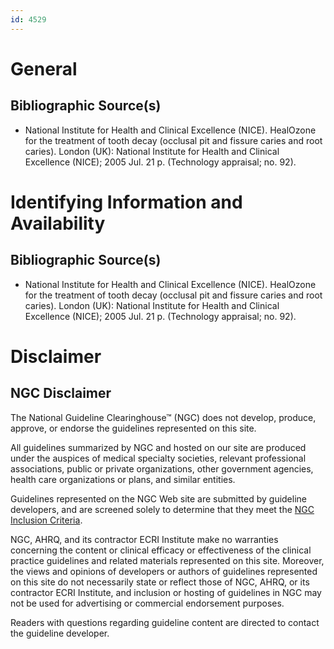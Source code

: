 ```yaml
---
id: 4529
---
```


# General

## Bibliographic Source(s)

- National Institute for Health and Clinical Excellence (NICE). HealOzone for the treatment of tooth decay (occlusal pit and fissure caries and root caries). London (UK): National Institute for Health and Clinical Excellence (NICE); 2005 Jul. 21 p. (Technology appraisal; no. 92).

# Identifying Information and Availability

## Bibliographic Source(s)

- National Institute for Health and Clinical Excellence (NICE). HealOzone for the treatment of tooth decay (occlusal pit and fissure caries and root caries). London (UK): National Institute for Health and Clinical Excellence (NICE); 2005 Jul. 21 p. (Technology appraisal; no. 92).

# Disclaimer

## NGC Disclaimer

The National Guideline Clearinghouse™ (NGC) does not develop, produce, approve, or endorse the guidelines represented on this site.

All guidelines summarized by NGC and hosted on our site are produced under the auspices of medical specialty societies, relevant professional associations, public or private organizations, other government agencies, health care organizations or plans, and similar entities.

Guidelines represented on the NGC Web site are submitted by guideline developers, and are screened solely to determine that they meet the [NGC Inclusion Criteria](/help-and-about/summaries/inclusion-criteria).

NGC, AHRQ, and its contractor ECRI Institute make no warranties concerning the content or clinical efficacy or effectiveness of the clinical practice guidelines and related materials represented on this site. Moreover, the views and opinions of developers or authors of guidelines represented on this site do not necessarily state or reflect those of NGC, AHRQ, or its contractor ECRI Institute, and inclusion or hosting of guidelines in NGC may not be used for advertising or commercial endorsement purposes.

Readers with questions regarding guideline content are directed to contact the guideline developer.

